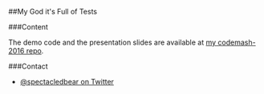 ##My God it's Full of Tests

###Content

The demo code and the presentation slides are available at [my codemash-2016 repo](https://github.com/SpectacledBear/codemash-2016).

###Contact
* [@spectacledbear on Twitter](https://twitter.com/spectacledbear)
